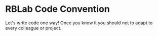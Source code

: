 RBLab Code Convention
=====================

Let's write code one way! Once you know it you should not to adapt to every colleague or project.
